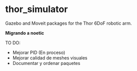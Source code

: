 # thor_simulator
Gazebo and Moveit packages for the Thor 6DoF robotic arm.

**Migrando a noetic**

TO DO:
- Mejorar PID (En proceso)
- Mejorar calidad de meshes visuales
- Documentar y ordenar paquetes

